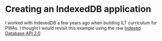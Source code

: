 # Creating an IndexedDB application

I worked with IndexedDB a few years ago when building ILT curriculum for PWAs. I thought I would revisit this example using the raw [Indexed Database API 2.0](https://www.w3.org/TR/IndexedDB-2/)
